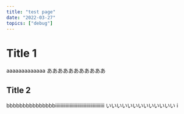 ```yaml
---
title: "test page"
date: "2022-03-27"
topics: ["debug"]
---
```


# Title 1

aaaaaaaaaaaaa あああああああああああ

## Title 2

bbbbbbbbbbbbbbbiiiiiiiiiiiiiiiiiiiiiiiiiiiiiiiiiiiiii いいいいいいいいいいいいい i
